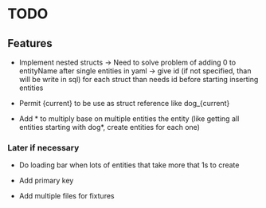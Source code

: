 # TODO

## Features

- Implement nested structs
  -> Need to solve problem of adding 0 to entityName after single entities in yaml
  -> give id (if not specified, than will be write in sql) for each struct than needs id before starting inserting entities

- Permit {current} to be use as struct reference like dog_{current}

- Add * to multiply base on multiple entities the entity (like getting all entities starting with dog*, create entities for each one)

### Later if necessary

- Do loading bar when lots of entities that take more that 1s to create

- Add primary key

- Add multiple files for fixtures
